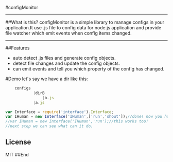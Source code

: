 #configMonitor
<hr/>
##What is this?
configMonitor is a simple library to manage configs in your application.It use .js file to config data for node.js application and provide file watcher which emit events when config items changed.
<hr/>
##Features
<ul>
 <li>auto detect .js files and generate config objects.</li>
 <li>detect file changes and update the config objects.</li>
 <li>can emit events and tell you which property of the config has changed.</li>
</ul>
#Demo
let's say we have a dir like this:

```js
	configs
			|dirB
				|b.js
			|a.js

```

```js
var Interface = require('interface').Interface;
var IHuman = new Interface('IHuman',['run','shout']);//done! now you have a Interface. it has two methods.
//var IHuman = new Interface('IHuman','run');//this works too!
//next step we can see what can it do.
```



## License

MIT
##End


